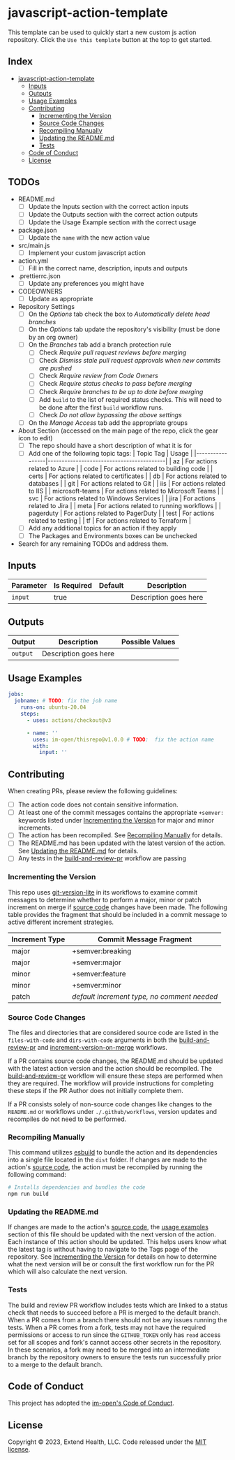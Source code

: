 # javascript-action-template

This template can be used to quickly start a new custom js action repository.  Click the `Use this template` button at the top to get started.

## Index <!-- omit in toc -->

- [javascript-action-template](#javascript-action-template)
  - [Inputs](#inputs)
  - [Outputs](#outputs)
  - [Usage Examples](#usage-examples)
  - [Contributing](#contributing)
    - [Incrementing the Version](#incrementing-the-version)
    - [Source Code Changes](#source-code-changes)
    - [Recompiling Manually](#recompiling-manually)
    - [Updating the README.md](#updating-the-readmemd)
    - [Tests](#tests)
  - [Code of Conduct](#code-of-conduct)
  - [License](#license)

## TODOs <!-- omit in toc -->

- README.md
  - [ ] Update the Inputs section with the correct action inputs
  - [ ] Update the Outputs section with the correct action outputs
  - [ ] Update the Usage Example section with the correct usage
- package.json
  - [ ] Update the `name` with the new action value
- src/main.js
  - [ ] Implement your custom javascript action
- action.yml
  - [ ] Fill in the correct name, description, inputs and outputs
- .prettierrc.json
  - [ ] Update any preferences you might have
- CODEOWNERS
  - [ ] Update as appropriate
- Repository Settings
  - [ ] On the *Options* tab check the box to *Automatically delete head branches*
  - [ ] On the *Options* tab update the repository's visibility (must be done by an org owner)
  - [ ] On the *Branches* tab add a branch protection rule
    - [ ] Check *Require pull request reviews before merging*
    - [ ] Check *Dismiss stale pull request approvals when new commits are pushed*
    - [ ] Check *Require review from Code Owners*
    - [ ] Check *Require status checks to pass before merging*
    - [ ] Check *Require branches to be up to date before merging*
    - [ ] Add `build` to the list of required status checks.  This will need to be done after the first `build` workflow runs.
    - [ ] Check *Do not allow bypassing the above settings*
  - [ ] On the *Manage Access* tab add the appropriate groups
- About Section (accessed on the main page of the repo, click the gear icon to edit)
  - [ ] The repo should have a short description of what it is for
  - [ ] Add one of the following topic tags:
    | Topic Tag       | Usage                                    |
    |-----------------|------------------------------------------|
    | az              | For actions related to Azure             |
    | code            | For actions related to building code     |
    | certs           | For actions related to certificates      |
    | db              | For actions related to databases         |
    | git             | For actions related to Git               |
    | iis             | For actions related to IIS               |
    | microsoft-teams | For actions related to Microsoft Teams   |
    | svc             | For actions related to Windows Services  |
    | jira            | For actions related to Jira              |
    | meta            | For actions related to running workflows |
    | pagerduty       | For actions related to PagerDuty         |
    | test            | For actions related to testing           |
    | tf              | For actions related to Terraform         |
  - [ ] Add any additional topics for an action if they apply
  - [ ] The Packages and Environments boxes can be unchecked
- Search for any remaining TODOs and address them.

## Inputs

| Parameter | Is Required | Default | Description           |
|-----------|-------------|---------|-----------------------|
| `input`   | true        |         | Description goes here |

## Outputs

| Output   | Description           | Possible Values |
|----------|-----------------------|-----------------|
| `output` | Description goes here |                 |

## Usage Examples

```yml
jobs:
  jobname: # TODO: fix the job name
    runs-on: ubuntu-20.04
    steps:
      - uses: actions/checkout@v3

      - name: ''
        uses: im-open/thisrepo@v1.0.0 # TODO:  fix the action name
        with:
          input: ''
```

## Contributing

When creating PRs, please review the following guidelines:

- [ ] The action code does not contain sensitive information.
- [ ] At least one of the commit messages contains the appropriate `+semver:` keywords listed under [Incrementing the Version] for major and minor increments.
- [ ] The action has been recompiled.  See [Recompiling Manually] for details.
- [ ] The README.md has been updated with the latest version of the action.  See [Updating the README.md] for details.
- [ ] Any tests in the [build-and-review-pr] workflow are passing

### Incrementing the Version

This repo uses [git-version-lite] in its workflows to examine commit messages to determine whether to perform a major, minor or patch increment on merge if [source code] changes have been made.  The following table provides the fragment that should be included in a commit message to active different increment strategies.

| Increment Type | Commit Message Fragment                     |
|----------------|---------------------------------------------|
| major          | +semver:breaking                            |
| major          | +semver:major                               |
| minor          | +semver:feature                             |
| minor          | +semver:minor                               |
| patch          | *default increment type, no comment needed* |

### Source Code Changes

The files and directories that are considered source code are listed in the `files-with-code` and `dirs-with-code` arguments in both the [build-and-review-pr] and [increment-version-on-merge] workflows.  

If a PR contains source code changes, the README.md should be updated with the latest action version and the action should be recompiled.  The [build-and-review-pr] workflow will ensure these steps are performed when they are required.  The workflow will provide instructions for completing these steps if the PR Author does not initially complete them.

If a PR consists solely of non-source code changes like changes to the `README.md` or workflows under `./.github/workflows`, version updates and recompiles do not need to be performed.

### Recompiling Manually

This command utilizes [esbuild] to bundle the action and its dependencies into a single file located in the `dist` folder.  If changes are made to the action's [source code], the action must be recompiled by running the following command:

```sh
# Installs dependencies and bundles the code
npm run build
```

### Updating the README.md

If changes are made to the action's [source code], the [usage examples] section of this file should be updated with the next version of the action.  Each instance of this action should be updated.  This helps users know what the latest tag is without having to navigate to the Tags page of the repository.  See [Incrementing the Version] for details on how to determine what the next version will be or consult the first workflow run for the PR which will also calculate the next version.

### Tests

The build and review PR workflow includes tests which are linked to a status check that needs to succeed before a PR is merged to the default branch.  When a PR comes from a branch there should not be any issues running the tests.  When a PR comes from a fork, tests may not have the required permissions or access to run since the `GITHUB_TOKEN` only has `read` access set for all scopes and fork's cannot access other secrets in the repository.  In these scenarios, a fork may need to be merged into an intermediate branch by the repository owners to ensure the tests run successfully prior to a merge to the default branch.

## Code of Conduct

This project has adopted the [im-open's Code of Conduct](https://github.com/im-open/.github/blob/main/CODE_OF_CONDUCT.md).

## License

Copyright &copy; 2023, Extend Health, LLC. Code released under the [MIT license](LICENSE).

 <!-- Links -->
[Incrementing the Version]: #incrementing-the-version
[Recompiling Manually]: #recompiling-manually
[source code]: #source-code-changes
[Updating the README.md]: #updating-the-readmemd
[usage examples]: #usage-examples
[build-and-review-pr]: ./.github/workflows/build-and-review-pr.yml
[increment-version-on-merge]: ./.github/workflows/increment-version-on-merge.yml
[esbuild]: https://esbuild.github.io/getting-started/#bundling-for-node
[git-version-lite]: https://github.com/im-open/git-version-lite
